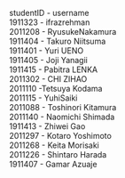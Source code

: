 studentID - username <br/>
1911323   - ifrazrehman <br/>
2011208   - RyusukeNakamura <br/>
1911404   - Takuro Niitsuma<br/>
1911401   - Yuri UENO<br/>
1911405   - Joji Yanagii<br/>
1911415   - Pabitra LENKA<br/>
2011302   - CHI ZIHAO<br/>
2011110   -Tetsuya Kodama<br/>
2011115   - YuhiSaiki<br/>
2011088   - Toshinori Kitamura <br/>
2011140   - Naomichi Shimada<br/>
1911413 - Zhiwei Gao<br/> 
2011297   - Kotaro Yoshimoto<br/>
2011268   - Keita Morisaki<br/>
2011226   - Shintaro Harada <br/>
1911407   - Gamar Azuaje <br/>